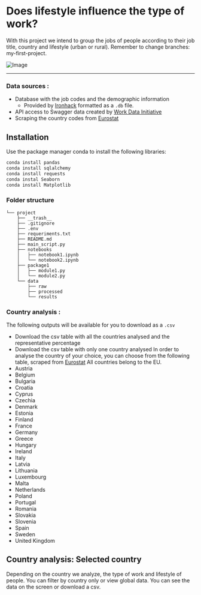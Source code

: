 # Does lifestyle influence the type of work?

With this project we intend to group the jobs of people according to their job title, country and lifestyle (urban or rural).
Remember to change branches: my-first-project.


![Image](https://images.unsplash.com/photo-1532214950507-92ba44a2f6f7?ixlib=rb-1.2.1&ixid=eyJhcHBfaWQiOjEyMDd9&auto=format&fit=crop&w=750&q=80)

---
### Data sources :
 - Database with the job codes and the demographic information
    - Provided by [Ironhack](http://www.potacho.com/files/ironhack/raw_data_project_m1.db) formatted as a `.db` file.
 - API access to Swagger data created by [Work Data Initiative](http://api.dataatwork.org/v1/jobs/autocomplete?contains=data
 )
 - Scraping the country codes from [Eurostat](https://ec.europa.eu/eurostat/statistics-explained/index.php/Glossary:Country_codes)

## **Installation**
Use the package manager conda to install the following libraries:

```bash
conda install pandas
conda install sqlalchemy
conda install requests
conda instal Seaborn
conda install Matplotlib
```
###  **Folder structure**
```
└── project
    ├── __trash__
    ├── .gitignore
    ├── .env
    ├── requeriments.txt
    ├── README.md
    ├── main_script.py
    ├── notebooks
    │   ├── notebook1.ipynb
    │   └── notebook2.ipynb
    ├── package1
    │   ├── module1.py
    │   └── module2.py
    └── data
        ├── raw
        ├── processed
        └── results
```
###  **Country analysis :**
The following outputs will be available for you to download as a `.csv` 
- Download the csv table with all the countries analysed and the representative percentage
- Download the csv table with only one country analysed
In order to analyse the country of your choice, you can choose from the following table, scraped from [Eurostat](https://ec.europa.eu/eurostat/statistics-explained/index.php/Glossary:Country_codes)
All countries belong to the EU.
- Austria
- Belgium
- Bulgaria
- Croatia
- Cyprus
- Czechia
- Denmark
- Estonia
- Finland
- France
- Germany
- Greece
- Hungary
- Ireland
- Italy
- Latvia
- Lithuania
- Luxembourg
- Malta
- Netherlands
- Poland
- Portugal
- Romania
- Slovakia
- Slovenia
- Spain
- Sweden
- United Kingdom

## **Country analysis: Selected country**
Depending on the country we analyze, the type of work and lifestyle of people. You can filter by country only or view global data.
You can see the data on the screen or download a csv. 

